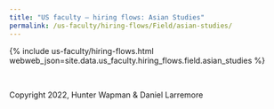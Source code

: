 ```yaml
---
title: "US faculty — hiring flows: Asian Studies"
permalink: /us-faculty/hiring-flows/Field/asian-studies/
---
```


{% include us-faculty/hiring-flows.html webweb_json=site.data.us_faculty.hiring_flows.field.asian_studies %}

<br>

Copyright 2022, Hunter Wapman & Daniel Larremore